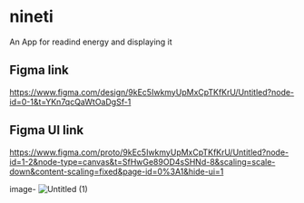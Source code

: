 # nineti

An App for readind energy and displaying it

## Figma link
https://www.figma.com/design/9kEc5IwkmyUpMxCpTKfKrU/Untitled?node-id=0-1&t=YKn7qcQaWtOaDgSf-1

## Figma UI link
https://www.figma.com/proto/9kEc5IwkmyUpMxCpTKfKrU/Untitled?node-id=1-2&node-type=canvas&t=SfHwGe89OD4sSHNd-8&scaling=scale-down&content-scaling=fixed&page-id=0%3A1&hide-ui=1

image-
![Untitled (1)](https://github.com/user-attachments/assets/62e13fce-ef01-4226-bfc0-e43cd02a32fc)


